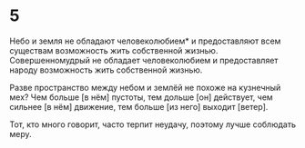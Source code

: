 # 5

Небо и земля не обладают человеколюбием* и предоставляют всем существам возможность жить собственной жизнью. Совершенномудрый не обладает человеколюбием и предоставляет народу возможность жить собственной жизнью.

Разве пространство между небом и землёй не похоже на кузнечный мех? Чем больше [в нём] пустоты, тем дольше [он] действует, чем сильнее [в нём] движение, тем больше [из него] выходит [ветер].

Тот, кто много говорит, часто терпит неудачу, поэтому лучше соблюдать меру.

